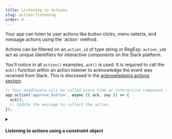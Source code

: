 ```yaml
---
title: Listening to actions
slug: action-listening
order: 6
---
```


<div class="section-content">
Your app can listen to user actions like button clicks, menu selects, and message actions using the `action` method.

Actions can be filtered on  an `action_id` of type string or RegExp. `action_id`s act as unique identifiers for interactive components on the Slack platform. 

You’ll notice in all `action()` examples, `ack()` is used. It is required to call the `ack()` function within an action listener to acknowledge the event was received from Slack. This is discussed in the [acknowledging actions section](#action-acknowledging).

</div>

```javascript
// Your middleware will be called every time an interactive component with the action_id "approve_button" is triggered
app.action('approve_button', async ({ ack, say }) => {
  ack();
  // Update the message to reflect the action
});
```

<details markdown="0">
<summary class="section-head">
<h4 class="section-head">Listening to actions using a constraint object</h4>
</summary>

<div class="secondary-wrapper">

<div class="secondary-content">
You can use a constraints object to listen to `callback_id`s, `block_id`s, and `action_id`s (or any combination of them). Constraints in the object can be of type string or RegExp.
</div>

```javascript
// Your middleware will only be called when the action_id matches 'select_user' AND the block_id matches 'assign_ticket'
app.action({ action_id: 'select_user', block_id: 'assign_ticket' },
  async ({ action, ack, context }) => {
    ack();
    try {
      const result = await app.client.reactions.add({
        token: context.botToken,
        name: 'white_check_mark',
        timestamp: action.action_ts,
        channel: action.channel.id
      });
    }
    catch (error) {
      console.error(error);
    }
});
```

</div>
</details>
